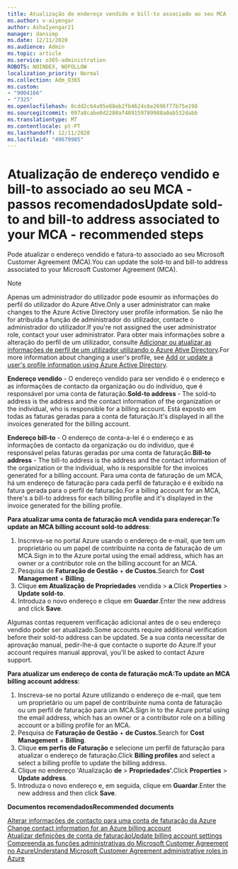```yaml
---
title: Atualização de endereço vendido e bill-to associado ao seu MCA - passos recomendados
ms.author: v-aiyengar
author: AshaIyengar21
manager: dansimp
ms.date: 12/11/2020
ms.audience: Admin
ms.topic: article
ms.service: o365-administration
ROBOTS: NOINDEX, NOFOLLOW
localization_priority: Normal
ms.collection: Adm_O365
ms.custom:
- "9004166"
- "7325"
ms.openlocfilehash: 8cdd2c64a95e88eb2fb4624c6e2696f77b75e198
ms.sourcegitcommit: 097a8cabe0d2280af489159789988a0ab532dabb
ms.translationtype: MT
ms.contentlocale: pt-PT
ms.lasthandoff: 12/11/2020
ms.locfileid: "49679985"
---
```

# <a name="update-sold-to-and-bill-to-address-associated-to-your-mca---recommended-steps"></a><span data-ttu-id="19a1a-102">Atualização de endereço vendido e bill-to associado ao seu MCA - passos recomendados</span><span class="sxs-lookup"><span data-stu-id="19a1a-102">Update sold-to and bill-to address associated to your MCA - recommended steps</span></span>

<span data-ttu-id="19a1a-103">Pode atualizar o endereço vendido e fatura-to associado ao seu Microsoft Customer Agreement (MCA).</span><span class="sxs-lookup"><span data-stu-id="19a1a-103">You can update the sold-to and bill-to address associated to your Microsoft Customer Agreement (MCA).</span></span> 

> [!NOTE]
> <span data-ttu-id="19a1a-104">Apenas um administrador do utilizador pode esoumir as informações do perfil do utilizador do Azure Ative.</span><span class="sxs-lookup"><span data-stu-id="19a1a-104">Only a user administrator can make changes to the Azure Active Directory user profile information.</span></span> <span data-ttu-id="19a1a-105">Se não lhe for atribuída a função de administrador do utilizador, contacte o administrador do utilizador.</span><span class="sxs-lookup"><span data-stu-id="19a1a-105">If you're not assigned the user administrator role, contact your user administrator.</span></span> <span data-ttu-id="19a1a-106">Para obter mais informações sobre a alteração do perfil de um utilizador, consulte [Adicionar ou atualizar as informações de perfil de um utilizador utilizando o Azure Ative Directory](https://docs.microsoft.com/azure/active-directory/fundamentals/active-directory-users-profile-azure-portal).</span><span class="sxs-lookup"><span data-stu-id="19a1a-106">For more information about changing a user's profile, see [Add or update a user's profile information using Azure Active Directory](https://docs.microsoft.com/azure/active-directory/fundamentals/active-directory-users-profile-azure-portal).</span></span>

<span data-ttu-id="19a1a-107">**Endereço vendido** - O endereço vendido para ser vendido é o endereço e as informações de contacto da organização ou do indivíduo, que é responsável por uma conta de faturação.</span><span class="sxs-lookup"><span data-stu-id="19a1a-107">**Sold-to address** - The sold-to address is the address and the contact information of the organization or the individual, who is responsible for a billing account.</span></span> <span data-ttu-id="19a1a-108">Está exposto em todas as faturas geradas para a conta de faturação.</span><span class="sxs-lookup"><span data-stu-id="19a1a-108">It's displayed in all the invoices generated for the billing account.</span></span>

<span data-ttu-id="19a1a-109">**Endereço bill-to** - O endereço de conta-a-lei é o endereço e as informações de contacto da organização ou do indivíduo, que é responsável pelas faturas geradas por uma conta de faturação.</span><span class="sxs-lookup"><span data-stu-id="19a1a-109">**Bill-to address** - The bill-to address is the address and the contact information of the organization or the individual, who is responsible for the invoices generated for a billing account.</span></span> <span data-ttu-id="19a1a-110">Para uma conta de faturação de um MCA, há um endereço de faturação para cada perfil de faturação e é exibido na fatura gerada para o perfil de faturação.</span><span class="sxs-lookup"><span data-stu-id="19a1a-110">For a billing account for an MCA, there's a bill-to address for each billing profile and it's displayed in the invoice generated for the billing profile.</span></span>

<span data-ttu-id="19a1a-111">**Para atualizar uma conta de faturação mcA vendida para endereçar:**</span><span class="sxs-lookup"><span data-stu-id="19a1a-111">**To update an MCA billing account sold-to address**:</span></span>

1. <span data-ttu-id="19a1a-112">Inscreva-se no portal Azure usando o endereço de e-mail, que tem um proprietário ou um papel de contribuinte na conta de faturação de um MCA.</span><span class="sxs-lookup"><span data-stu-id="19a1a-112">Sign in to the Azure portal using the email address, which has an owner or a contributor role on the billing account for an MCA.</span></span>
1. <span data-ttu-id="19a1a-113">Pesquisa de **Faturação de Gestão**  +  **de Custos.**</span><span class="sxs-lookup"><span data-stu-id="19a1a-113">Search for **Cost Management** + **Billing**.</span></span>
1. <span data-ttu-id="19a1a-114">Clique **em Atualização de Propriedades** vendida  >  **a**.</span><span class="sxs-lookup"><span data-stu-id="19a1a-114">Click **Properties** > **Update sold-to**.</span></span>
1. <span data-ttu-id="19a1a-115">Introduza o novo endereço e clique em **Guardar**.</span><span class="sxs-lookup"><span data-stu-id="19a1a-115">Enter the new address and click **Save**.</span></span>

<span data-ttu-id="19a1a-116">Algumas contas requerem verificação adicional antes de o seu endereço vendido poder ser atualizado.</span><span class="sxs-lookup"><span data-stu-id="19a1a-116">Some accounts require additional verification before their sold-to address can be updated.</span></span> <span data-ttu-id="19a1a-117">Se a sua conta necessitar de aprovação manual, pedir-lhe-á que contacte o suporte do Azure.</span><span class="sxs-lookup"><span data-stu-id="19a1a-117">If your account requires manual approval, you'll be asked to contact Azure support.</span></span>

<span data-ttu-id="19a1a-118">**Para atualizar um endereço de conta de faturação mcA:**</span><span class="sxs-lookup"><span data-stu-id="19a1a-118">**To update an MCA billing account address**:</span></span> 

1. <span data-ttu-id="19a1a-119">Inscreva-se no portal Azure utilizando o endereço de e-mail, que tem um proprietário ou um papel de contribuinte numa conta de faturação ou um perfil de faturação para um MCA.</span><span class="sxs-lookup"><span data-stu-id="19a1a-119">Sign in to the Azure portal using the email address, which has an owner or a contributor role on a billing account or a billing profile for an MCA.</span></span>
1. <span data-ttu-id="19a1a-120">Pesquisa de **Faturação de Gestão**  +  **de Custos.**</span><span class="sxs-lookup"><span data-stu-id="19a1a-120">Search for **Cost Management** + **Billing**.</span></span>
1. <span data-ttu-id="19a1a-121">Clique **em perfis de Faturação** e selecione um perfil de faturação para atualizar o endereço de faturação.</span><span class="sxs-lookup"><span data-stu-id="19a1a-121">Click **Billing profiles** and select a select a billing profile to update the billing address.</span></span>
1. <span data-ttu-id="19a1a-122">Clique no endereço 'Atualização **de**  >  **Propriedades'.**</span><span class="sxs-lookup"><span data-stu-id="19a1a-122">Click **Properties** > **Update address**.</span></span>
1. <span data-ttu-id="19a1a-123">Introduza o novo endereço e, em seguida, clique em **Guardar**.</span><span class="sxs-lookup"><span data-stu-id="19a1a-123">Enter the new address and then click **Save**.</span></span>

<span data-ttu-id="19a1a-124">**Documentos recomendados**</span><span class="sxs-lookup"><span data-stu-id="19a1a-124">**Recommended documents**</span></span>

<span data-ttu-id="19a1a-125">[Alterar informações de contacto para uma conta de faturação da Azure](https://docs.microsoft.com/azure/cost-management-billing/manage/change-azure-account-profile) </span><span class="sxs-lookup"><span data-stu-id="19a1a-125">[Change contact information for an Azure billing account](https://docs.microsoft.com/azure/cost-management-billing/manage/change-azure-account-profile) </span></span>  
[<span data-ttu-id="19a1a-126">Atualizar definições de conta de faturação</span><span class="sxs-lookup"><span data-stu-id="19a1a-126">Update billing account settings</span></span>](https://docs.microsoft.com/microsoft-store/update-microsoft-store-for-business-account-settings)  
[<span data-ttu-id="19a1a-127">Compreenda as funções administrativas do Microsoft Customer Agreement no Azure</span><span class="sxs-lookup"><span data-stu-id="19a1a-127">Understand Microsoft Customer Agreement administrative roles in Azure</span></span>](https://docs.microsoft.com/azure/cost-management-billing/manage/understand-mca-roles)